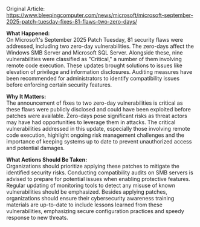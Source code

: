 Original Article: https://www.bleepingcomputer.com/news/microsoft/microsoft-september-2025-patch-tuesday-fixes-81-flaws-two-zero-days/

**What Happened:**  
On Microsoft's September 2025 Patch Tuesday, 81 security flaws were addressed, including two zero-day vulnerabilities. The zero-days affect the Windows SMB Server and Microsoft SQL Server. Alongside these, nine vulnerabilities were classified as "Critical," a number of them involving remote code execution. These updates brought solutions to issues like elevation of privilege and information disclosures. Auditing measures have been recommended for administrators to identify compatibility issues before enforcing certain security features.

**Why It Matters:**  
The announcement of fixes to two zero-day vulnerabilities is critical as these flaws were publicly disclosed and could have been exploited before patches were available. Zero-days pose significant risks as threat actors may have had opportunities to leverage them in attacks. The critical vulnerabilities addressed in this update, especially those involving remote code execution, highlight ongoing risk management challenges and the importance of keeping systems up to date to prevent unauthorized access and potential damages.

**What Actions Should Be Taken:**  
Organizations should prioritize applying these patches to mitigate the identified security risks. Conducting compatibility audits on SMB servers is advised to prepare for potential issues when enabling protective features. Regular updating of monitoring tools to detect any misuse of known vulnerabilities should be emphasized. Besides applying patches, organizations should ensure their cybersecurity awareness training materials are up-to-date to include lessons learned from these vulnerabilities, emphasizing secure configuration practices and speedy response to new threats.